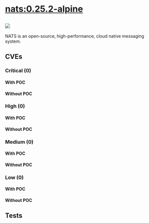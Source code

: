 # [nats:0.25.2-alpine](https://hub.docker.com/_/nats?tab=tags)
![](https://img.shields.io/static/v1?label=tag&message=0.25.2-alpine&color=blue)
---
<p>
NATS is an open-source, high-performance, cloud native messaging system.
</p>

## CVEs
### Critical (0)
#### With POC

#### Without POC


### High (0)
#### With POC

#### Without POC


### Medium (0)
#### With POC

#### Without POC


### Low (0)
#### With POC

#### Without POC


## Tests
